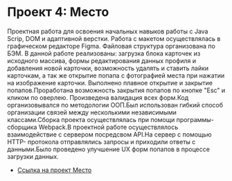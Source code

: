 # Проект 4: Место

Проектная работа для освоения начальных навыков работы с Java Scrip, DOM и адаптивной верстки.
Работа с макетом осуществлялась в графическом редакторе Figma. Файловая структура организована по БЭМ.
В данной работе реализованы: загрузка блока карточек из исходного массива, формы редактирования данных профиля и добавления новой карточки, возможность удалять и ставить лайки карточкам, а так же открытие попапа с фотографией места при нажатии на изображение карточки. Выполнено плавное открытие и закрытие попапов.Проработана возможность закрытия попапов по кнопке "Esc" и кликом по оверлею. Произведена валидация всех форм.Код организовывался по методологии ООП.Был использован гибкий способ организации связей между несколькими независимыми классами.Сборка проекта осуществлялась при помощи программы-сборщика Webpack.В проектной работе осуществлялось взаимодействие с сервером посредсвом API.На сервер с помощью HTTP- протокола отправлялись запросы и приходили ответы с данными.Было проведено улучшение UX форм попапов в процессе загрузки данных.

* [Ссылка на проект Место](https://dmitry-med.github.io/mesto/. )


